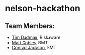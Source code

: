 # nelson-hackathon

## Team Members:

- [Tim Dudman](https://github.com/timdudman), Riskaware
- [Matt Cobley](https://github.com/mattcobley), BMT
- [Conrad Jackson](https://github.com/conradj), BMT
